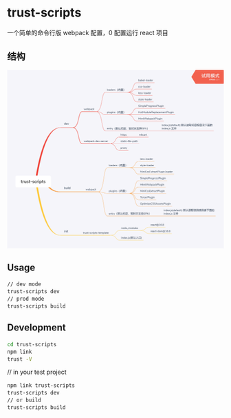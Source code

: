 # trust-scripts

一个简单的命令行版 webpack 配置，0 配置运行 react 项目

## 结构

![trust-scripts](./docs/trust-scripts.png)

## Usage

```sh
// dev mode
trust-scripts dev
// prod mode
trust-scripts build
```

## Development

```sh
cd trust-scripts
npm link
trust -V
```

// in your test project

```sh
npm link trust-scripts
trust-scripts dev
// or build
trust-scripts build
```
